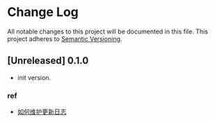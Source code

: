 # Change Log
All notable changes to this project will be documented in this file.
This project adheres to [Semantic Versioning](http://semver.org/).

## [Unreleased] 0.1.0

- init version.

### ref

- [如何维护更新日志](http://keepachangelog.com/zh-CN/)
